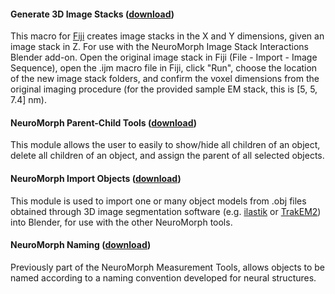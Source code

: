 #### Generate 3D Image Stacks  ([download](http://raw.githubusercontent.com/ajorstad/NeuroMorph/master/NeuroMorph_Other_Tools/Generate_3D_image_stacks.ijm))
This macro for [Fiji](http://fiji.sc/) creates image stacks in the X and Y dimensions, given an image stack in Z.  For use with the NeuroMorph Image Stack Interactions Blender add-on.  Open the original image stack in Fiji (File - Import - Image Sequence), open the .ijm macro file in Fiji, click "Run", choose the location of the new image stack folders, and confirm the voxel dimensions from the original imaging procedure (for the provided sample EM stack, this is [5, 5, 7.4] nm).

#### NeuroMorph Parent-Child Tools   ([download](http://raw.githubusercontent.com/ajorstad/NeuroMorph/master/NeuroMorph_Other_Tools/NeuroMorph_Parent_Child_Tools.py))
This module allows the user to easily to show/hide all children of an object, delete all children of an object, and assign the parent of all selected objects.

#### NeuroMorph Import Objects   ([download](http://dstats.net/download/http://github.com/ajorstad/NeuroMorph/raw/master/NeuroMorph_Other_Tools/NeuroMorph_Import_Objects.py))
This module is used to import one or many object models from .obj files obtained through 3D image segmentation software (e.g. [ilastik](www.ilastik.org) or [TrakEM2](www.ini.uzh.ch/~acardona/trakem2.html)) into Blender, for use with the other NeuroMorph tools.

#### NeuroMorph Naming  ([download](https://raw.githubusercontent.com/ajorstad/NeuroMorph/master/NeuroMorph_Other_Tools/NeuroMorph_Naming.py))
Previously part of the NeuroMorph Measurement Tools, allows objects to be named according to a naming convention developed for neural structures.
